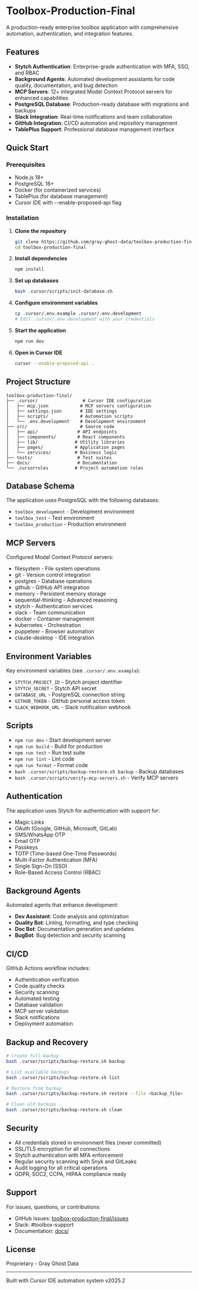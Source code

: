 # Toolbox-Production-Final

A production-ready enterprise toolbox application with comprehensive automation, authentication, and integration features.

## Features

- **Stytch Authentication**: Enterprise-grade authentication with MFA, SSO, and RBAC
- **Background Agents**: Automated development assistants for code quality, documentation, and bug detection
- **MCP Servers**: 12+ integrated Model Context Protocol servers for enhanced capabilities
- **PostgreSQL Database**: Production-ready database with migrations and backups
- **Slack Integration**: Real-time notifications and team collaboration
- **GitHub Integration**: CI/CD automation and repository management
- **TablePlus Support**: Professional database management interface

## Quick Start

### Prerequisites

- Node.js 18+
- PostgreSQL 16+
- Docker (for containerized services)
- TablePlus (for database management)
- Cursor IDE with --enable-proposed-api flag

### Installation

1. **Clone the repository**
   ```bash
   git clone https://github.com/gray-ghost-data/toolbox-production-final.git
   cd toolbox-production-final
   ```

2. **Install dependencies**
   ```bash
   npm install
   ```

3. **Set up databases**
   ```bash
   bash .cursor/scripts/init-database.sh
   ```

4. **Configure environment variables**
   ```bash
   cp .cursor/.env.example .cursor/.env.development
   # Edit .cursor/.env.development with your credentials
   ```

5. **Start the application**
   ```bash
   npm run dev
   ```

6. **Open in Cursor IDE**
   ```bash
   cursor --enable-proposed-api .
   ```

## Project Structure

```
toolbox-production-final/
├── .cursor/                 # Cursor IDE configuration
│   ├── mcp.json            # MCP servers configuration
│   ├── settings.json       # IDE settings
│   ├── scripts/            # Automation scripts
│   └── .env.development    # Development environment
├── src/                    # Source code
│   ├── api/               # API endpoints
│   ├── components/        # React components
│   ├── lib/              # Utility libraries
│   ├── pages/            # Application pages
│   └── services/         # Business logic
├── tests/                 # Test suites
├── docs/                  # Documentation
└── .cursorrules          # Project automation rules
```

## Database Schema

The application uses PostgreSQL with the following databases:
- `toolbox_development` - Development environment
- `toolbox_test` - Test environment
- `toolbox_production` - Production environment

## MCP Servers

Configured Model Context Protocol servers:
- filesystem - File system operations
- git - Version control integration
- postgres - Database operations
- github - GitHub API integration
- memory - Persistent memory storage
- sequential-thinking - Advanced reasoning
- stytch - Authentication services
- slack - Team communication
- docker - Container management
- kubernetes - Orchestration
- puppeteer - Browser automation
- claude-desktop - IDE integration

## Environment Variables

Key environment variables (see `.cursor/.env.example`):
- `STYTCH_PROJECT_ID` - Stytch project identifier
- `STYTCH_SECRET` - Stytch API secret
- `DATABASE_URL` - PostgreSQL connection string
- `GITHUB_TOKEN` - GitHub personal access token
- `SLACK_WEBHOOK_URL` - Slack notification webhook

## Scripts

- `npm run dev` - Start development server
- `npm run build` - Build for production
- `npm run test` - Run test suite
- `npm run lint` - Lint code
- `npm run format` - Format code
- `bash .cursor/scripts/backup-restore.sh backup` - Backup databases
- `bash .cursor/scripts/verify-mcp-servers.sh` - Verify MCP servers

## Authentication

The application uses Stytch for authentication with support for:
- Magic Links
- OAuth (Google, GitHub, Microsoft, GitLab)
- SMS/WhatsApp OTP
- Email OTP
- Passkeys
- TOTP (Time-based One-Time Passwords)
- Multi-Factor Authentication (MFA)
- Single Sign-On (SSO)
- Role-Based Access Control (RBAC)

## Background Agents

Automated agents that enhance development:
- **Dev Assistant**: Code analysis and optimization
- **Quality Bot**: Linting, formatting, and type checking
- **Doc Bot**: Documentation generation and updates
- **BugBot**: Bug detection and security scanning

## CI/CD

GitHub Actions workflow includes:
- Authentication verification
- Code quality checks
- Security scanning
- Automated testing
- Database validation
- MCP server validation
- Slack notifications
- Deployment automation

## Backup and Recovery

```bash
# Create full backup
bash .cursor/scripts/backup-restore.sh backup

# List available backups
bash .cursor/scripts/backup-restore.sh list

# Restore from backup
bash .cursor/scripts/backup-restore.sh restore --file <backup_file>

# Clean old backups
bash .cursor/scripts/backup-restore.sh clean
```

## Security

- All credentials stored in environment files (never committed)
- SSL/TLS encryption for all connections
- Stytch authentication with MFA enforcement
- Regular security scanning with Snyk and GitLeaks
- Audit logging for all critical operations
- GDPR, SOC2, CCPA, HIPAA compliance ready

## Support

For issues, questions, or contributions:
- GitHub Issues: [toolbox-production-final/issues](https://github.com/gray-ghost-data/toolbox-production-final/issues)
- Slack: #toolbox-support
- Documentation: [docs/](./docs/)

## License

Proprietary - Gray Ghost Data

---

Built with Cursor IDE automation system v2025.2